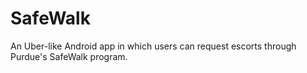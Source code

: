 SafeWalk
========

An Uber-like Android app in which users can request escorts through Purdue's SafeWalk program. 
